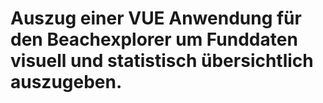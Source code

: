 # Auszug einer VUE Anwendung für den Beachexplorer um Funddaten visuell und statistisch übersichtlich auszugeben.

